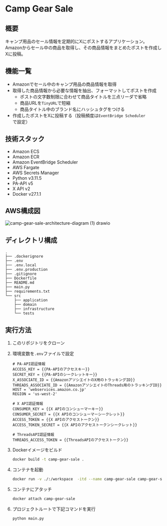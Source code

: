 # Camp Gear Sale

## 概要

キャンプ用品のセール情報を定期的にXにポストするアプリケーション。
Amazonからセール中の商品を取得し、その商品情報をまとめたポストを作成しXに投稿。

## 機能一覧

- Amazonでセール中のキャンプ用品の商品情報を取得
- 取得した商品情報から必要な情報を抽出、フォーマットしてポストを作成
  - ポストの文字数制限に合わせて商品タイトルを三点リーダで省略
  - 商品URLを`TinyURL`で短縮
  - 商品タイトル中のブランド名にハッシュタグをつける
- 作成したポストをXに投稿する（投稿頻度は`EventBridge Scheduler`で設定）

## 技術スタック

- Amazon ECS
- Amazon ECR
- Amazon EventBridge Scheduler
- AWS Fargate
- AWS Secrets Manager
- Python v3.11.5
- PA-API v5
- X API v2
- Docker v27.1.1

## AWS構成図

![camp-gear-sale-architecture-diagram (1) drawio](https://github.com/user-attachments/assets/18db7d0d-9de3-4c69-a866-579e6978b2ee)

## ディレクトリ構成

```tree
.
├── .dockerignore
├── .env
├── .env.local
├── .env.production
├── .gitignore
├── Dockerfile
├── README.md
├── main.py
├── requirements.txt
└── src
    ├── application
    ├── domain
    ├── infrastructure
    └── tests
```

## 実行方法

1. このリポジトリをクローン
2. 環境変数を`.env`ファイルで設定

    ```env
    # PA-API認証情報
    ACCESS_KEY = {{PA-APIのアクセスキー}}
    SECRET_KEY = {{PA-APIのシークレットキー}}
    X_ASSOCIATE_ID = {{AmazonアソシエイトのX用のトラッキングID}}
    THREADS_ASSOCIATE_ID = {{AmazonアソシエイトのThreads用のトラッキングID}}
    HOST = 'webservices.amazon.co.jp'
    REGION = 'us-west-2'

    # X API認証情報
    CONSUMER_KEY = {{X APIのコンシューマーキー}}
    CONSUMER_SECRET = {{X APIのコンシューマーシークレット}}
    ACCESS_TOKEN = {{X APIのアクセストークン}}
    ACCESS_TOKEN_SECRET = {{X APIのアクセストークンシークレット}}

    # ThreadsAPI認証情報
    THREADS_ACCESS_TOKEN = {{ThreadsAPIのアクセストークン}}
    ```

3. Dockerイメージをビルド

    ```bash
    docker build -t camp-gear-sale .
    ```

4. コンテナを起動

    ```bash
    docker run -v ./:/workspace  -itd --name camp-gear-sale camp-gear-sale bash
    ```

5. コンテナにアタッチ

    ```bash
    docker attach camp-gear-sale
    ```

6. プロジェクトルートで下記コマンドを実行

    ```bash
    python main.py
    ```
